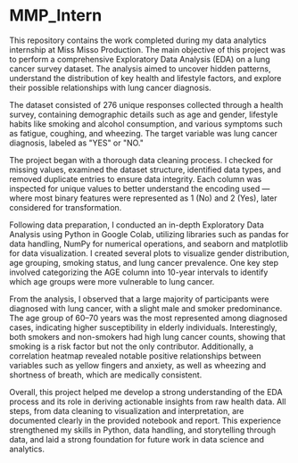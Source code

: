 # MMP_Intern
This repository contains the work completed during my data analytics internship at Miss Misso Production. The main objective of this project was to perform a comprehensive Exploratory Data Analysis (EDA) on a lung cancer survey dataset. The analysis aimed to uncover hidden patterns, understand the distribution of key health and lifestyle factors, and explore their possible relationships with lung cancer diagnosis.

The dataset consisted of 276 unique responses collected through a health survey, containing demographic details such as age and gender, lifestyle habits like smoking and alcohol consumption, and various symptoms such as fatigue, coughing, and wheezing. The target variable was lung cancer diagnosis, labeled as "YES" or "NO."

The project began with a thorough data cleaning process. I checked for missing values, examined the dataset structure, identified data types, and removed duplicate entries to ensure data integrity. Each column was inspected for unique values to better understand the encoding used — where most binary features were represented as 1 (No) and 2 (Yes), later considered for transformation.

Following data preparation, I conducted an in-depth Exploratory Data Analysis using Python in Google Colab, utilizing libraries such as pandas for data handling, NumPy for numerical operations, and seaborn and matplotlib for data visualization. I created several plots to visualize gender distribution, age grouping, smoking status, and lung cancer prevalence. One key step involved categorizing the AGE column into 10-year intervals to identify which age groups were more vulnerable to lung cancer.

From the analysis, I observed that a large majority of participants were diagnosed with lung cancer, with a slight male and smoker predominance. The age group of 60–70 years was the most represented among diagnosed cases, indicating higher susceptibility in elderly individuals. Interestingly, both smokers and non-smokers had high lung cancer counts, showing that smoking is a risk factor but not the only contributor. Additionally, a correlation heatmap revealed notable positive relationships between variables such as yellow fingers and anxiety, as well as wheezing and shortness of breath, which are medically consistent.

Overall, this project helped me develop a strong understanding of the EDA process and its role in deriving actionable insights from raw health data. All steps, from data cleaning to visualization and interpretation, are documented clearly in the provided notebook and report. This experience strengthened my skills in Python, data handling, and storytelling through data, and laid a strong foundation for future work in data science and analytics.

